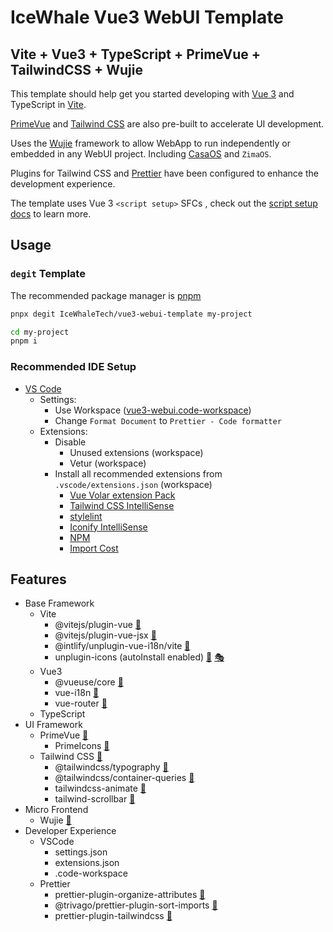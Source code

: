# IceWhale Vue3 WebUI Template

## Vite + Vue3 + TypeScript + PrimeVue + TailwindCSS + Wujie

This template should help get you started developing with [Vue 3](https://vuejs.org/) and TypeScript in [Vite](https://vitejs.dev/).

[PrimeVue](https://primevue.org/) and [Tailwind CSS](https://tailwindcss.com/) are also pre-built to accelerate UI development.

Uses the [Wujie](https://wujie-micro.github.io/doc/) framework to allow WebApp to run independently or embedded in any WebUI project. Including [CasaOS](https://www.casaos.io) and `ZimaOS`.

Plugins for Tailwind CSS and [Prettier](https://prettier.io/) have been configured to enhance the development experience.

The template uses Vue 3 `<script setup>` SFCs , check out the [script setup docs](https://v3.vuejs.org/api/sfc-script-setup.html#sfc-script-setup) to learn more.

## Usage

### `degit` Template

The recommended package manager is [pnpm](https://pnpm.io/)

```bash
pnpx degit IceWhaleTech/vue3-webui-template my-project

cd my-project
pnpm i
```

### Recommended IDE Setup

- [VS Code](https://code.visualstudio.com/)
  - Settings:
    - Use Workspace ([vue3-webui.code-workspace](./vue3-webui.code-workspace))
    - Change `Format Document` to `Prettier - Code formatter`
  - Extensions:
    - Disable
      - Unused extensions (workspace)
      - Vetur (workspace)
    - Install all recommended extensions from `.vscode/extensions.json` (workspace)
      - [Vue Volar extension Pack](https://marketplace.visualstudio.com/items?itemName=MisterJ.vue-volar-extention-pack)
      - [Tailwind CSS IntelliSense](https://marketplace.visualstudio.com/items?itemName=bradlc.vscode-tailwindcss)
      - [stylelint](https://marketplace.visualstudio.com/items?itemName=stylelint.vscode-stylelint)
      - [Iconify IntelliSense](https://marketplace.visualstudio.com/items?itemName=antfu.iconify)
      - [NPM](https://marketplace.visualstudio.com/items?itemName=idered.npm)
      - [Import Cost](https://marketplace.visualstudio.com/items?itemName=wix.vscode-import-cost)

## Features

- Base Framework
  - Vite
    - @vitejs/plugin-vue [📖](https://github.com/vitejs/vite-plugin-vue/tree/main/packages/plugin-vue)
    - @vitejs/plugin-vue-jsx [📖](https://github.com/vitejs/vite-plugin-vue/tree/main/packages/plugin-vue-jsx)
    - @intlify/unplugin-vue-i18n/vite [📖](https://www.npmjs.com/package/@intlify/unplugin-vue-i18n)
    - unplugin-icons (autoInstall enabled) [📖](https://github.com/unplugin/unplugin-icons) [🎭](https://icones.js.org/)
  - Vue3
    - @vueuse/core [📖](https://vueuse.org/functions.html)
    - vue-i18n [📖](https://vue-i18n.intlify.dev/)
    - vue-router [📖](https://router.vuejs.org/)
  - TypeScript
- UI Framework
  - PrimeVue [📖](https://primevue.org/installation/)
    - PrimeIcons [📖](https://primevue.org/icons)
  - Tailwind CSS [📖](https://tailwindcss.com/docs)
    - @tailwindcss/typography [📖](https://tailwindcss.com/docs/typography-plugin)
    - @tailwindcss/container-queries [📖](https://github.com/tailwindlabs/tailwindcss-container-queries)
    - tailwindcss-animate [📖](https://github.com/jamiebuilds/tailwindcss-animate)
    - tailwind-scrollbar [📖](https://adoxography.github.io/tailwind-scrollbar/examples)
- Micro Frontend
  - Wujie [📖](https://wujie-micro.github.io/doc/)
- Developer Experience
  - VSCode
    - settings.json
    - extensions.json
    - .code-workspace
  - Prettier
    - prettier-plugin-organize-attributes [📖](https://github.com/NiklasPor/prettier-plugin-organize-attributes)
    - @trivago/prettier-plugin-sort-imports [📖](https://github.com/trivago/prettier-plugin-sort-imports)
    - prettier-plugin-tailwindcss [📖](https://github.com/tailwindlabs/prettier-plugin-tailwindcss)

